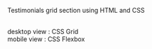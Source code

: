 Testimonials grid section using HTML and CSS

<br> desktop view : CSS Grid
<br> mobile view : CSS Flexbox
